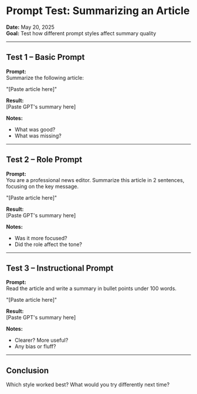 # Prompt Test: Summarizing an Article

**Date:** May 20, 2025  
**Goal:** Test how different prompt styles affect summary quality

---

## Test 1 – Basic Prompt

**Prompt:**  
Summarize the following article:

"[Paste article here]"

**Result:**  
[Paste GPT's summary here]

**Notes:**  
- What was good?
- What was missing?

---

## Test 2 – Role Prompt

**Prompt:**  
You are a professional news editor. Summarize this article in 2 sentences, focusing on the key message.

"[Paste article here]"

**Result:**  
[Paste GPT's summary here]

**Notes:**  
- Was it more focused?
- Did the role affect the tone?

---

## Test 3 – Instructional Prompt

**Prompt:**  
Read the article and write a summary in bullet points under 100 words.

"[Paste article here]"

**Result:**  
[Paste GPT's summary here]

**Notes:**  
- Clearer? More useful?
- Any bias or fluff?

---

## Conclusion

Which style worked best? What would you try differently next time?
